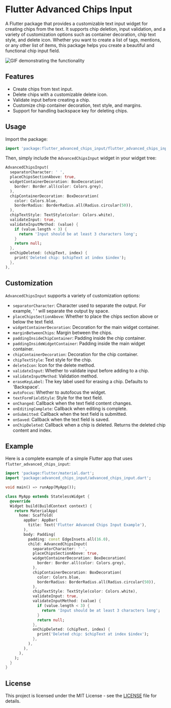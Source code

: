 # Flutter Advanced Chips Input

A Flutter package that provides a customizable text input widget for creating chips from the text. It supports chip deletion, input validation, and a variety of customization options such as container decoration, chip text style, and delete icon. Whether you want to create a list of tags, mentions, or any other list of items, this package helps you create a beautiful and functional chip input field.

![GIF demonstrating the functionality](https://media.giphy.com/media/v1.Y2lkPTc5MGI3NjExcnVwa3dpamx2YjBuZWg2ZzB0ZzQwcGJzb3BscnczMHU1cTFlNmx3biZlcD12MV9pbnRlcm5hbF9naWZfYnlfaWQmY3Q9Zw/AKVQoGfgf7rCYaXepY/giphy.gif)

## Features

- Create chips from text input.
- Delete chips with a customizable delete icon.
- Validate input before creating a chip.
- Customize chip container decoration, text style, and margins.
- Support for handling backspace key for deleting chips.

## Usage

Import the package:

```dart
import 'package:flutter_advanced_chips_input/flutter_advanced_chips_input.dart';
```

Then, simply include the `AdvancedChipsInput` widget in your widget tree:

```dart
AdvancedChipsInput(
  separatorCharacter: ' ',
  placeChipsSectionAbove: true,
  widgetContainerDecoration: BoxDecoration(
    border: Border.all(color: Colors.grey),
  ),
  chipContainerDecoration: BoxDecoration(
    color: Colors.blue,
    borderRadius: BorderRadius.all(Radius.circular(50)),
  ),
  chipTextStyle: TextStyle(color: Colors.white),
  validateInput: true,
  validateInputMethod: (value) {
    if (value.length < 3) {
      return 'Input should be at least 3 characters long';
    }
    return null;
  },
  onChipDeleted: (chipText, index) {
    print('Deleted chip: $chipText at index $index');
  },
),
```

## Customization

`AdvancedChipsInput` supports a variety of customization options:

- `separatorCharacter`: Character used to separate the output. For example, ' ' will separate the output by space.
- `placeChipsSectionAbove`: Whether to place the chips section above or below the text field.
- `widgetContainerDecoration`: Decoration for the main widget container.
- `marginBetweenChips`: Margin between the chips.
- `paddingInsideChipContainer`: Padding inside the chip container.
- `paddingInsideWidgetContainer`: Padding inside the main widget container.
- `chipContainerDecoration`: Decoration for the chip container.
- `chipTextStyle`: Text style for the chip.
- `deleteIcon`: Icon for the delete method.
- `validateInput`: Whether to validate input before adding to a chip.
- `validateInputMethod`: Validation method.
- `eraseKeyLabel`: The key label used for erasing a chip. Defaults to 'Backspace'.
- `autoFocus`: Whether to autofocus the widget.
- `textFormFieldStyle`: Style for the text field.
- `onChanged`: Callback when the text field content changes.
- `onEditingComplete`: Callback when editing is complete.
- `onSubmitted`: Callback when the text field is submitted.
- `onSaved`: Callback when the text field is saved.
- `onChipDeleted`: Callback when a chip is deleted. Returns the deleted chip content and index.

## Example

Here is a complete example of a simple Flutter app that uses `flutter_advanced_chips_input`:

```dart
import 'package:flutter/material.dart';
import 'package:advanced_chips_input/advanced_chips_input.dart';

void main() => runApp(MyApp());

class MyApp extends StatelessWidget {
  @override
  Widget build(BuildContext context) {
    return MaterialApp(
      home: Scaffold(
        appBar: AppBar(
          title: Text('Flutter Advanced Chips Input Example'),
        ),
        body: Padding(
          padding: const EdgeInsets.all(16.0),
          child: AdvancedChipsInput(
            separatorCharacter: ' ',
            placeChipsSectionAbove: true,
            widgetContainerDecoration: BoxDecoration(
              border: Border.all(color: Colors.grey),
            ),
            chipContainerDecoration: BoxDecoration(
              color: Colors.blue,
              borderRadius: BorderRadius.all(Radius.circular(50)),
            ),
            chipTextStyle: TextStyle(color: Colors.white),
            validateInput: true,
            validateInputMethod: (value) {
              if (value.length < 3) {
                return 'Input should be at least 3 characters long';
              }
              return null;
            },
            onChipDeleted: (chipText, index) {
              print('Deleted chip: $chipText at index $index');
            },
          ),
        ),
      ),
    );
  }
}
```

## License

This project is licensed under the MIT License - see the [LICENSE](LICENSE) file for details.
